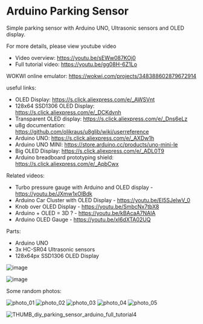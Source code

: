 # Arduino Parking Sensor
Simple parking sensor with Arduino UNO, Ultrasonic sensors and OLED display.

For more details, please view youtube video

- Video overview: https://youtu.be/sEWw087KOj0
- Full tutorial video: https://youtu.be/gg08H-6Z1Lo

WOKWI online emulator: https://wokwi.com/projects/348388602879672914

useful links:
- OLED Display: https://s.click.aliexpress.com/e/_AWSVnt
- 128x64 SSD1306 OLED Display: https://s.click.aliexpress.com/e/_DCKdvnh
- Transparent OLED display: https://s.click.aliexpress.com/e/_Dns6eLz
- u8g documentation: https://github.com/olikraus/u8glib/wiki/userreference
- Arduino UNO: https://s.click.aliexpress.com/e/_AXDw1h
- Arduino UNO MINI: https://store.arduino.cc/products/uno-mini-le
- Big OLED Display: https://s.click.aliexpress.com/e/_ADL0T9
- Arduino breadboard prototyping shield: https://s.click.aliexpress.com/e/_ApbCwx

Related videos:
- Turbo pressure gauge with Arduino and OLED display - https://youtu.be/JXmw1xOlBdk
- Arduino Car Cluster with OLED Display - https://youtu.be/El5SJelwV_0
- Knob over OLED Display - https://youtu.be/SmbcNx7tbX8
- Arduino + OLED = 3D ? - https://youtu.be/kBAcaA7NAlA
- Arduino OLED Gauge - https://youtu.be/xI6dXTA02UQ

Parts:
- Arduino UNO
- 3x HC-SR04 Ultrasonic sensors
- 128x64px SSD1306 OLED Display

![image](https://user-images.githubusercontent.com/117754156/201975217-f027c7f4-dd7a-4dcd-9278-5358ba945e05.png)

![image](https://user-images.githubusercontent.com/117754156/202236055-07dfee91-5953-4094-8cb8-b69f465fe526.png)


Some random photos:

![photo_01](https://user-images.githubusercontent.com/117754156/202244684-9616d042-c163-455e-bc8a-484f01130e00.jpg)
![photo_02](https://user-images.githubusercontent.com/117754156/202244697-7372ae43-8a29-4783-8407-74a1a7a4c39e.jpg)
![photo_03](https://user-images.githubusercontent.com/117754156/202244709-036adbcc-28c0-458b-a8ae-48e61b059f32.jpg)
![photo_04](https://user-images.githubusercontent.com/117754156/202244720-7a1dad65-619e-446b-99f8-37910240a0f5.jpg)
![photo_05](https://user-images.githubusercontent.com/117754156/202244734-58ab8eb3-5c9c-4ae4-9987-0d65885905f4.jpg)


![THUMB_diy_parking_sensor_arduino_full_tutorial4](https://user-images.githubusercontent.com/117754156/203079080-dad706d2-3343-4c88-a855-e8119168453b.jpg)
